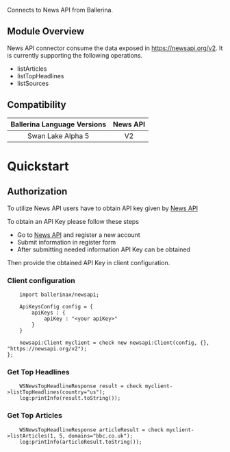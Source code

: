 Connects to News API from Ballerina.

## Module Overview

News API connector consume the data exposed in https://newsapi.org/v2. It is currently supporting the following operations.

- listArticles
- listTopHeadlines
- listSources

## Compatibility

| Ballerina Language Versions  |             News API              |
|:----------------------------:|:---------------------------------:|
|       Swan Lake Alpha 5      |                V2                 |

# Quickstart

## Authorization

To utilize News API users have to obtain API key given by [News API](https://newsapi.org/register)

To obtain an API Key please follow these steps
* Go to [News API](https://newsapi.org/) and register a new account
* Submit information in register form
* After submitting needed information API Key can be obtained

Then provide the obtained API Key in client configuration.

### Client configuration

```ballerina
    import ballerinax/newsapi;

    ApiKeysConfig config = {
        apiKeys : {
            apiKey : "<your apiKey>"
        }
    }

    newsapi:Client myclient = check new newsapi:Client(config, {}, "https://newsapi.org/v2");
};
```
### Get Top Headlines

```ballerina
    WSNewsTopHeadlineResponse result = check myclient->listTopHeadlines(country="us");
    log:printInfo(result.toString());
```

### Get Top Articles

```ballerina
    WSNewsTopHeadlineResponse articleResult = check myclient->listArticles(1, 5, domains="bbc.co.uk");
    log:printInfo(articleResult.toString());    
```

